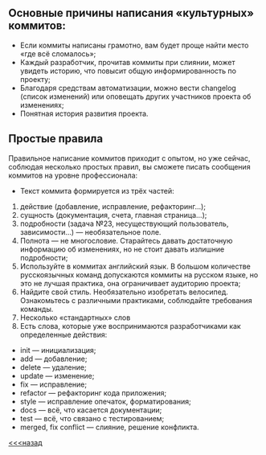 ## Основные причины написания «культурных» коммитов:

 - Если коммиты написаны грамотно, вам будет проще найти место «где всё сломалось»;
- Каждый разработчик, прочитав коммиты при слиянии, может увидеть историю, что повысит общую информированность по проекту;
- Благодаря средствам автоматизации, можно вести changelog (список изменений) или оповещать других участников проекта об изменениях;
- Понятная история развития проекта.
## Простые правила
Правильное написание коммитов приходит с опытом, но уже сейчас, соблюдая несколько простых правил, вы сможете писать сообщения коммитов на уровне профессионала:

-  Текст коммита формируется из трёх частей:
1. действие (добавление, исправление, рефакторинг…);
2. сущность (документация, счета, главная страница…);
3. подробности (задача №23, несуществующий пользователь, зависимости…) — необязательное поле.
4. Полнота — не многословие. Старайтесь давать достаточную информацию об изменениях, но не стоит давать излишние подробности;
5. Используйте в коммитах английский язык. В большом количестве русскоязычных команд допускаются коммиты на русском языке, но это не лучшая практика, она ограничивает аудиторию проекта;
6. Найдите свой стиль. Необязательно изобретать велосипед. Ознакомьтесь с различными практиками, соблюдайте требования команды.
7. Несколько «стандартных» слов
8. Есть слова, которые уже воспринимаются разработчиками как определенные действия:

- init — инициализация;
- add — добавление;
- delete — удаление;
- update — изменение;
- fix — исправление;
- refactor — рефакторинг кода приложения;
- style — исправление опечаток, форматирования;
- docs — всё, что касается документации;
- test — всё, что связано с тестированием;
- merged, fix conflict — слияние, решение конфликта.

[<<<назад](./readme.md) 